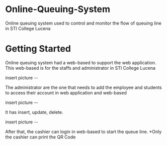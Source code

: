 # Online-Queuing-System

Online queuing system used to control and monitor the flow of queuing line in STI College Lucena

# Getting Started

Online queuing system had a web-based to support the web application. 
This web-based is for the staffs and administrator in STI College Lucena

insert picture --

The administrator are the one that needs to add the employee and students to access their account in web application and web-based

insert picture --

It has insert, update, delete. 

insert picture --

After that, the cashier can login in web-based to start the queue line.
*Only the cashier can print the QR Code

